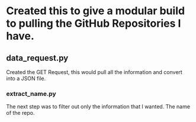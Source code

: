 # Created this to give  a modular build to pulling the GitHub Repositories I have.

## data_request.py
Created the GET Request, this would pull all the information and convert into a JSON file.

### extract_name.py
The next step was to filter out only the information that I wanted. The name of the repo.
